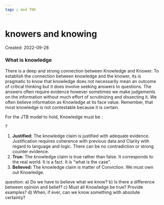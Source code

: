 ```yaml
---
tags : mod TOK
---
```

# knowers and knowing
Created: 2022-09-28

### **What is knowledge** 
There is a deep and strong connection between Knowledge and Knower. To establish the connection between knowledge and the knower, its is pragmatic to know that knowledge does not necessarily mean an outcome of critical thinking but it does involve seeking answers to questions. The answers often require evidence however sometimes we make judgements on the information without much effort of scrutinizing and dissecting it. We often believe information as Knowledge at its face value. Remember, that most knowledge is not contestable because it is certain. 

For the JTB model to hold, Knowledge must be :

?
1. **Justified:** 
The knowledge claim is justified with adequate evidence. Justification requires coherence with previous data and Clarity with regard to language and logic. There can be no contradiction or strong counter evidence.
3.  **True:** 
The knowledge claim is true rather than false. It corresponds to the real world. It is a fact. It is "what is the case".
4.  **Believed:** 
The knowledge claim is matter of Conviction. We must own out Knowledge.
<!--SR:!2022-12-23,31,170-->

question: 
a) Do we have to believe what we know?
b) Is there a difference between opinion and belief?
c) Must all Knowledge be true? Provide examples?
d) When, if ever, can we know something with absolute certainty? 